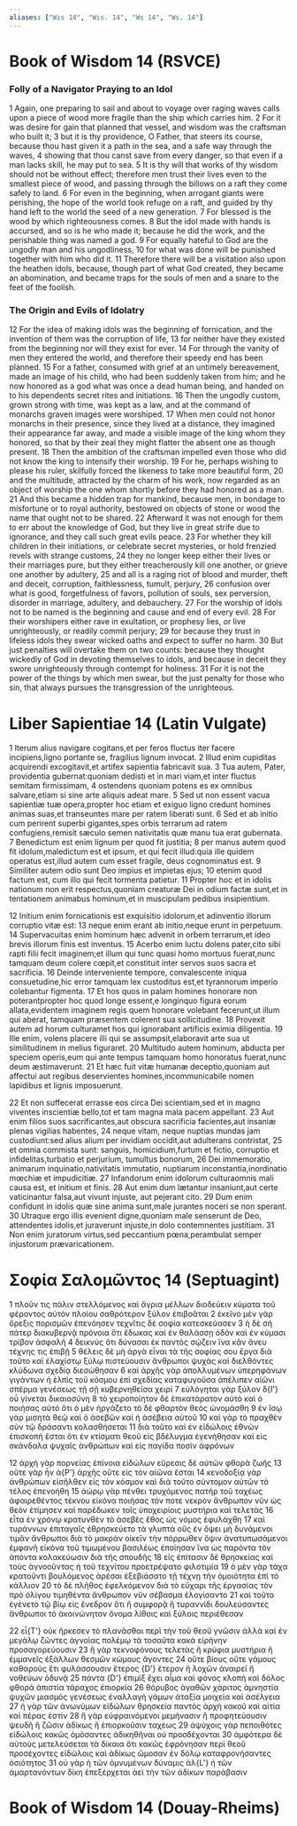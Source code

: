 ```yaml
---
aliases: ["Wis 14", "Wis. 14", "Ws 14", "Ws. 14"]
---
```



# Book of Wisdom 14 (RSVCE)

### Folly of a Navigator Praying to an Idol
1 Again, one preparing to sail and about to voyage over raging waves calls upon a piece of wood more fragile than the ship which carries him.
2 For it was desire for gain that planned that vessel, and wisdom was the craftsman who built it;
3 but it is thy providence, O Father, that steers its course, because thou hast given it a path in the sea, and a safe way through the waves,
4 showing that thou canst save from every danger, so that even if a man lacks skill, he may put to sea.
5 It is thy will that works of thy wisdom should not be without effect; therefore men trust their lives even to the smallest piece of wood, and passing through the billows on a raft they come safely to land.
6 For even in the beginning, when arrogant giants were perishing, the hope of the world took refuge on a raft, and guided by thy hand left to the world the seed of a new generation.
7 For blessed is the wood by which righteousness comes.
8 But the idol made with hands is accursed, and so is he who made it; because he did the work, and the perishable thing was named a god.
9 For equally hateful to God are the ungodly man and his ungodliness,
10 for what was done will be punished together with him who did it.
11 Therefore there will be a visitation also upon the heathen idols, because, though part of what God created, they became an abomination, and became traps for the souls of men and a snare to the feet of the foolish.
### The Origin and Evils of Idolatry
12 For the idea of making idols was the beginning of fornication, and the invention of them was the corruption of life,
13 for neither have they existed from the beginning nor will they exist for ever.
14 For through the vanity of men they entered the world, and therefore their speedy end has been planned.
15 For a father, consumed with grief at an untimely bereavement, made an image of his child, who had been suddenly taken from him; and he now honored as a god what was once a dead human being, and handed on to his dependents secret rites and initiations.
16 Then the ungodly custom, grown strong with time, was kept as a law, and at the command of monarchs graven images were worshiped.
17 When men could not honor monarchs in their presence, since they lived at a distance, they imagined their appearance far away, and made a visible image of the king whom they honored, so that by their zeal they might flatter the absent one as though present.
18 Then the ambition of the craftsman impelled even those who did not know the king to intensify their worship.
19 For he, perhaps wishing to please his ruler, skilfully forced the likeness to take more beautiful form,
20 and the multitude, attracted by the charm of his work, now regarded as an object of worship the one whom shortly before they had honored as a man.
21 And this became a hidden trap for mankind, because men, in bondage to misfortune or to royal authority, bestowed on objects of stone or wood the name that ought not to be shared.
22 Afterward it was not enough for them to err about the knowledge of God, but they live in great strife due to ignorance, and they call such great evils peace.
23 For whether they kill children in their initiations, or celebrate secret mysteries, or hold frenzied revels with strange customs,
24 they no longer keep either their lives or their marriages pure, but they either treacherously kill one another, or grieve one another by adultery,
25 and all is a raging riot of blood and murder, theft and deceit, corruption, faithlessness, tumult, perjury,
26 confusion over what is good, forgetfulness of favors, pollution of souls, sex perversion, disorder in marriage, adultery, and debauchery.
27 For the worship of idols not to be named is the beginning and cause and end of every evil.
28 For their worshipers either rave in exultation, or prophesy lies, or live unrighteously, or readily commit perjury;
29 for because they trust in lifeless idols they swear wicked oaths and expect to suffer no harm.
30 But just penalties will overtake them on two counts: because they thought wickedly of God in devoting themselves to idols, and because in deceit they swore unrighteously through contempt for holiness.
31 For it is not the power of the things by which men swear, but the just penalty for those who sin, that always pursues the transgression of the unrighteous.


# Liber Sapientiae 14 (Latin Vulgate)

1 Iterum alius navigare cogitans,et per feros fluctus iter facere incipiens,ligno portante se, fragilius lignum invocat.
2 Illud enim cupiditas acquirendi excogitavit,et artifex sapientia fabricavit sua.
3 Tua autem, Pater, providentia gubernat:quoniam dedisti et in mari viam,et inter fluctus semitam firmissimam,
4 ostendens quoniam potens es ex omnibus salvare,etiam si sine arte aliquis adeat mare.
5 Sed ut non essent vacua sapientiæ tuæ opera,propter hoc etiam et exiguo ligno credunt homines animas suas,et transeuntes mare per ratem liberati sunt.
6 Sed et ab initio cum perirent superbi gigantes,spes orbis terrarum ad ratem confugiens,remisit sæculo semen nativitatis quæ manu tua erat gubernata.
7 Benedictum est enim lignum per quod fit justitia;
8 per manus autem quod fit idolum,maledictum est et ipsum, et qui fecit illud:quia ille quidem operatus est,illud autem cum esset fragile, deus cognominatus est.
9 Similiter autem odio sunt Deo impius et impietas ejus;
10 etenim quod factum est, cum illo qui fecit tormenta patietur.
11 Propter hoc et in idolis nationum non erit respectus,quoniam creaturæ Dei in odium factæ sunt,et in tentationem animabus hominum,et in muscipulam pedibus insipientium.

12 Initium enim fornicationis est exquisitio idolorum,et adinventio illorum corruptio vitæ est:
13 neque enim erant ab initio,neque erunt in perpetuum.
14 Supervacuitas enim hominum hæc advenit in orbem terrarum,et ideo brevis illorum finis est inventus.
15 Acerbo enim luctu dolens pater,cito sibi rapti filii fecit imaginem;et illum qui tunc quasi homo mortuus fuerat,nunc tamquam deum colere cœpit,et constituit inter servos suos sacra et sacrificia.
16 Deinde interveniente tempore, convalescente iniqua consuetudine,hic error tamquam lex custoditus est,et tyrannorum imperio colebantur figmenta.
17 Et hos quos in palam homines honorare non poterantpropter hoc quod longe essent,e longinquo figura eorum allata,evidentem imaginem regis quem honorare volebant fecerunt,ut illum qui aberat, tamquam præsentem colerent sua sollicitudine.
18 Provexit autem ad horum culturamet hos qui ignorabant artificis eximia diligentia.
19 Ille enim, volens placere illi qui se assumpsit,elaboravit arte sua ut similitudinem in melius figuraret.
20 Multitudo autem hominum, abducta per speciem operis,eum qui ante tempus tamquam homo honoratus fuerat,nunc deum æstimaverunt.
21 Et hæc fuit vitæ humanæ deceptio,quoniam aut affectui aut regibus deservientes homines,incommunicabile nomen lapidibus et lignis imposuerunt.

22 Et non suffecerat errasse eos circa Dei scientiam,sed et in magno viventes inscientiæ bello,tot et tam magna mala pacem appellant.
23 Aut enim filios suos sacrificantes,aut obscura sacrificia facientes,aut insaniæ plenas vigilias habentes,
24 neque vitam, neque nuptias mundas jam custodiunt:sed alius alium per invidiam occidit,aut adulterans contristat,
25 et omnia commista sunt: sanguis, homicidium,furtum et fictio, corruptio et infidelitas,turbatio et perjurium, tumultus bonorum,
26 Dei immemoratio, animarum inquinatio,nativitatis immutatio, nuptiarum inconstantia,inordinatio mœchiæ et impudicitiæ.
27 Infandorum enim idolorum culturaomnis mali causa est, et initium et finis.
28 Aut enim dum lætantur insaniunt,aut certe vaticinantur falsa,aut vivunt injuste, aut pejerant cito.
29 Dum enim confidunt in idolis quæ sine anima sunt,male jurantes noceri se non sperant.
30 Utraque ergo illis evenient digne,quoniam male senserunt de Deo, attendentes idolis,et juraverunt injuste,in dolo contemnentes justitiam.
31 Non enim juratorum virtus,sed peccantium pœna,perambulat semper injustorum prævaricationem.


# Σοφία Σαλoμῶντος 14 (Septuagint)

1 πλοῦν τις πάλιν στελλόμενος καὶ ἄγρια μέλλων διοδεύειν κύματα τοῦ φέροντος αὐτὸν πλοίου σαθρότερον ξύλον ἐπιβοᾶται
2 ἐκεῖνο μὲν γὰρ ὄρεξις πορισμῶν ἐπενόησεν τεχνῖτις δὲ σοφία κατεσκεύασεν
3 ἡ δὲ σή πάτερ διακυβερνᾷ πρόνοια ὅτι ἔδωκας καὶ ἐν θαλάσσῃ ὁδὸν καὶ ἐν κύμασι τρίβον ἀσφαλῆ
4 δεικνὺς ὅτι δύνασαι ἐκ παντὸς σῴζειν ἵνα κἂν ἄνευ τέχνης τις ἐπιβῇ
5 θέλεις δὲ μὴ ἀργὰ εἶναι τὰ τῆς σοφίας σου ἔργα διὰ τοῦτο καὶ ἐλαχίστῳ ξύλῳ πιστεύουσιν ἄνθρωποι ψυχὰς καὶ διελθόντες κλύδωνα σχεδίᾳ διεσώθησαν
6 καὶ ἀρχῆς γὰρ ἀπολλυμένων ὑπερηφάνων γιγάντων ἡ ἐλπὶς τοῦ κόσμου ἐπὶ σχεδίας καταφυγοῦσα ἀπέλιπεν αἰῶνι σπέρμα γενέσεως τῇ σῇ κυβερνηθεῖσα χειρί
7 εὐλόγηται γὰρ ξύλον δ{I'} οὗ γίνεται δικαιοσύνη
8 τὸ χειροποίητον δέ ἐπικατάρατον αὐτὸ καὶ ὁ ποιήσας αὐτό ὅτι ὁ μὲν ἠργάζετο τὸ δὲ φθαρτὸν θεὸς ὠνομάσθη
9 ἐν ἴσῳ γὰρ μισητὰ θεῷ καὶ ὁ ἀσεβῶν καὶ ἡ ἀσέβεια αὐτοῦ
10 καὶ γὰρ τὸ πραχθὲν σὺν τῷ δράσαντι κολασθήσεται
11 διὰ τοῦτο καὶ ἐν εἰδώλοις ἐθνῶν ἐπισκοπὴ ἔσται ὅτι ἐν κτίσματι θεοῦ εἰς βδέλυγμα ἐγενήθησαν καὶ εἰς σκάνδαλα ψυχαῖς ἀνθρώπων καὶ εἰς παγίδα ποσὶν ἀφρόνων

12 ἀρχὴ γὰρ πορνείας ἐπίνοια εἰδώλων εὕρεσις δὲ αὐτῶν φθορὰ ζωῆς
13 οὔτε γὰρ ἦν ἀ{P'} ἀρχῆς οὔτε εἰς τὸν αἰῶνα ἔσται
14 κενοδοξίᾳ γὰρ ἀνθρώπων εἰσῆλθεν εἰς τὸν κόσμον καὶ διὰ τοῦτο σύντομον αὐτῶν τὸ τέλος ἐπενοήθη
15 ἀώρῳ γὰρ πένθει τρυχόμενος πατὴρ τοῦ ταχέως ἀφαιρεθέντος τέκνου εἰκόνα ποιήσας τόν ποτε νεκρὸν ἄνθρωπον νῦν ὡς θεὸν ἐτίμησεν καὶ παρέδωκεν τοῖς ὑποχειρίοις μυστήρια καὶ τελετάς
16 εἶτα ἐν χρόνῳ κρατυνθὲν τὸ ἀσεβὲς ἔθος ὡς νόμος ἐφυλάχθη
17 καὶ τυράννων ἐπιταγαῖς ἐθρησκεύετο τὰ γλυπτά οὓς ἐν ὄψει μὴ δυνάμενοι τιμᾶν ἄνθρωποι διὰ τὸ μακρὰν οἰκεῖν τὴν πόρρωθεν ὄψιν ἀνατυπωσάμενοι ἐμφανῆ εἰκόνα τοῦ τιμωμένου βασιλέως ἐποίησαν ἵνα ὡς παρόντα τὸν ἀπόντα κολακεύωσιν διὰ τῆς σπουδῆς
18 εἰς ἐπίτασιν δὲ θρησκείας καὶ τοὺς ἀγνοοῦντας ἡ τοῦ τεχνίτου προετρέψατο φιλοτιμία
19 ὁ μὲν γὰρ τάχα κρατοῦντι βουλόμενος ἀρέσαι ἐξεβιάσατο τῇ τέχνῃ τὴν ὁμοιότητα ἐπὶ τὸ κάλλιον
20 τὸ δὲ πλῆθος ἐφελκόμενον διὰ τὸ εὔχαρι τῆς ἐργασίας τὸν πρὸ ὀλίγου τιμηθέντα ἄνθρωπον νῦν σέβασμα ἐλογίσαντο
21 καὶ τοῦτο ἐγένετο τῷ βίῳ εἰς ἔνεδρον ὅτι ἢ συμφορᾷ ἢ τυραννίδι δουλεύσαντες ἄνθρωποι τὸ ἀκοινώνητον ὄνομα λίθοις καὶ ξύλοις περιέθεσαν

22 εἶ{T'} οὐκ ἤρκεσεν τὸ πλανᾶσθαι περὶ τὴν τοῦ θεοῦ γνῶσιν ἀλλὰ καὶ ἐν μεγάλῳ ζῶντες ἀγνοίας πολέμῳ τὰ τοσαῦτα κακὰ εἰρήνην προσαγορεύουσιν
23 ἢ γὰρ τεκνοφόνους τελετὰς ἢ κρύφια μυστήρια ἢ ἐμμανεῖς ἐξάλλων θεσμῶν κώμους ἄγοντες
24 οὔτε βίους οὔτε γάμους καθαροὺς ἔτι φυλάσσουσιν ἕτερος {D'} ἕτερον ἢ λοχῶν ἀναιρεῖ ἢ νοθεύων ὀδυνᾷ
25 πάντα {D'} ἐπιμὶξ ἔχει αἷμα καὶ φόνος κλοπὴ καὶ δόλος φθορά ἀπιστία τάραχος ἐπιορκία
26 θόρυβος ἀγαθῶν χάριτος ἀμνηστία ψυχῶν μιασμός γενέσεως ἐναλλαγή γάμων ἀταξία μοιχεία καὶ ἀσέλγεια
27 ἡ γὰρ τῶν ἀνωνύμων εἰδώλων θρησκεία παντὸς ἀρχὴ κακοῦ καὶ αἰτία καὶ πέρας ἐστίν
28 ἢ γὰρ εὐφραινόμενοι μεμήνασιν ἢ προφητεύουσιν ψευδῆ ἢ ζῶσιν ἀδίκως ἢ ἐπιορκοῦσιν ταχέως
29 ἀψύχοις γὰρ πεποιθότες εἰδώλοις κακῶς ὀμόσαντες ἀδικηθῆναι οὐ προσδέχονται
30 ἀμφότερα δὲ αὐτοὺς μετελεύσεται τὰ δίκαια ὅτι κακῶς ἐφρόνησαν περὶ θεοῦ προσέχοντες εἰδώλοις καὶ ἀδίκως ὤμοσαν ἐν δόλῳ καταφρονήσαντες ὁσιότητος
31 οὐ γὰρ ἡ τῶν ὀμνυμένων δύναμις ἀλ{L'} ἡ τῶν ἁμαρτανόντων δίκη ἐπεξέρχεται ἀεὶ τὴν τῶν ἀδίκων παράβασιν


# Book of Wisdom 14 (Douay-Rheims)

